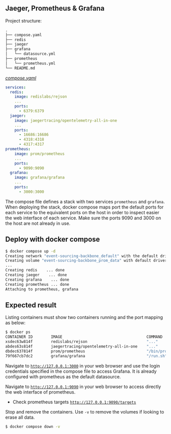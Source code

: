 ## Jaeger, Prometheus & Grafana

Project structure:

```txt
.
├── compose.yaml
├── redis
├── jaeger
├── grafana
│   └── datasource.yml
├── prometheus
│   └── prometheus.yml
└── README.md
```

[_compose.yaml_](compose.yaml)

```yml
services:
  redis:
    image: redislabs/rejson
    ...
    ports:
      - 6379:6379
  jaeger:
    image: jaegertracing/opentelemetry-all-in-one
    ...
    ports:
      - 16686:16686
      - 4318:4318
      - 4317:4317
prometheus:
    image: prom/prometheus
    ...
    ports:
      - 9090:9090
  grafana:
    image: grafana/grafana
    ...
    ports:
      - 3000:3000
```

The compose file defines a stack with two services `prometheus` and `grafana`.
When deploying the stack, docker compose maps port the default ports for each service to the equivalent ports on the host in order to inspect easier the web interface of each service.
Make sure the ports 9090 and 3000 on the host are not already in use.

## Deploy with docker compose

```bash
$ docker compose up -d
Creating network "event-sourcing-backbone_default" with the default driver
Creating volume "event-sourcing-backbone_prom_data" with default driver
...
Creating redis    ... done
Creating jaeger    ... done
Creating grafana    ... done
Creating prometheus ... done
Attaching to prometheus, grafana

```

## Expected result

Listing containers must show two containers running and the port mapping as below:

```bash
$ docker ps
CONTAINER ID        IMAGE                                     COMMAND                  CREATED             STATUS              PORTS                    NAMES
xsdec63w814f        redislabs/rejson                          "..."                    8 minutes ago       Up 8 minutes        0.0.0.0:6379->6379/tcp   redis
abdes63s814f        jaegertracing/opentelemetry-all-in-one    "..."                    8 minutes ago       Up 8 minutes        0.0.0.0:...              jaeger
dbdec637814f        prom/prometheus                           "/bin/prometheus --c…"   8 minutes ago       Up 8 minutes        0.0.0.0:9090->9090/tcp   prometheus                      
79f667cb7dc2        grafana/grafana                           "/run.sh"                8 minutes ago       Up 8 minutes        0.0.0.0:3000->3000/tcp   grafana
```

Navigate to [`http://127.0.0.1:3000`](http://127.0.0.1:3000) in your web browser and use the login credentials specified in the compose file to access Grafana. It is already configured with prometheus as the default datasource.



Navigate to [`http://127.0.0.1:9090`](http://127.0.0.1:9090) in your web browser to access directly the web interface of prometheus.
- Check prometheus targets [`http://127.0.0.1:9090/targets`](http://127.0.0.1:9090/targets)

Stop and remove the containers. Use `-v` to remove the volumes if looking to erase all data.

```bash
$ docker compose down -v
```

